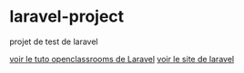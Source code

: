 # laravel-project
projet de test de laravel

[voir le tuto openclassrooms de Laravel](https://openclassrooms.com/courses/3613341-decouvrez-le-framework-php-laravel)
[voir le site de laravel](https://laravel.com/)
